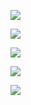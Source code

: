 ![](http://github-profile-summary-cards.vercel.app/api/cards/profile-details?username=jobair-talha&theme=github_dark)

![](http://github-profile-summary-cards.vercel.app/api/cards/repos-per-language?username=jobair-talha&theme=github_dark)

![](http://github-profile-summary-cards.vercel.app/api/cards/most-commit-language?username=jobair-talha&theme=github_dark)

![](http://github-profile-summary-cards.vercel.app/api/cards/stats?username=jobair-talha&theme=github_dark)

![](http://github-profile-summary-cards.vercel.app/api/cards/productive-time?username=jobair-talha&theme=github_dark&utcOffset=8)
